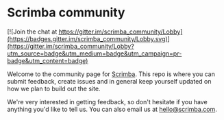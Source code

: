 # Scrimba community

[![Join the chat at https://gitter.im/scrimba_community/Lobby](https://badges.gitter.im/scrimba_community/Lobby.svg)](https://gitter.im/scrimba_community/Lobby?utm_source=badge&utm_medium=badge&utm_campaign=pr-badge&utm_content=badge)

Welcome to the community page for [Scrimba](https://scrimba.com/). This repo is where you can submit feedback, create issues and in general keep yourself updated on how we plan to build out the site.

We're very interested in getting feedback, so don't hesitate if you have anything you'd like to tell us. You can also email us at hello@scrimba.com.
